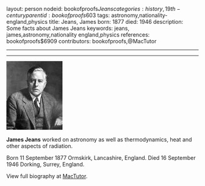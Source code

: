 layout: person
nodeid: bookofproofs$Jeans
categories: history,19th-century
parentid: bookofproofs$603
tags: astronomy,nationality-england,physics
title: Jeans, James
born: 1877
died: 1946
description: Some facts about James Jeans
keywords: jeans, james,astronomy,nationality england,physics
references: bookofproofs$6909
contributors: bookofproofs,@MacTutor

---


---

![Jeans.jpg](https://github.com/bookofproofs/bookofproofs.github.io/blob/main/_sources/_assets/images/portraits/Jeans.jpg?raw=true)

**James Jeans** worked on astronomy as well as thermodynamics, heat and other aspects of radiation.

Born 11 September 1877 Ormskirk, Lancashire, England. Died 16 September 1946 Dorking, Surrey, England.


View full biography at [MacTutor](https://mathshistory.st-andrews.ac.uk/Biographies/Jeans/).